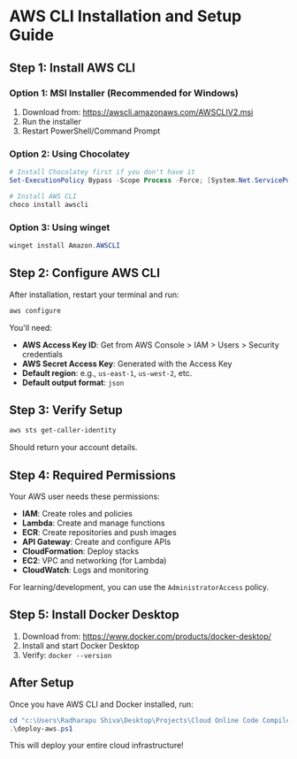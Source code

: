 # AWS CLI Installation and Setup Guide

## Step 1: Install AWS CLI

### Option 1: MSI Installer (Recommended for Windows)
1. Download from: https://awscli.amazonaws.com/AWSCLIV2.msi
2. Run the installer
3. Restart PowerShell/Command Prompt

### Option 2: Using Chocolatey
```powershell
# Install Chocolatey first if you don't have it
Set-ExecutionPolicy Bypass -Scope Process -Force; [System.Net.ServicePointManager]::SecurityProtocol = [System.Net.ServicePointManager]::SecurityProtocol -bor 3072; iex ((New-Object System.Net.WebClient).DownloadString('https://community.chocolatey.org/install.ps1'))

# Install AWS CLI
choco install awscli
```

### Option 3: Using winget
```powershell
winget install Amazon.AWSCLI
```

## Step 2: Configure AWS CLI

After installation, restart your terminal and run:

```powershell
aws configure
```

You'll need:
- **AWS Access Key ID**: Get from AWS Console > IAM > Users > Security credentials
- **AWS Secret Access Key**: Generated with the Access Key
- **Default region**: e.g., `us-east-1`, `us-west-2`, etc.
- **Default output format**: `json`

## Step 3: Verify Setup

```powershell
aws sts get-caller-identity
```

Should return your account details.

## Step 4: Required Permissions

Your AWS user needs these permissions:
- **IAM**: Create roles and policies
- **Lambda**: Create and manage functions
- **ECR**: Create repositories and push images
- **API Gateway**: Create and configure APIs
- **CloudFormation**: Deploy stacks
- **EC2**: VPC and networking (for Lambda)
- **CloudWatch**: Logs and monitoring

For learning/development, you can use the `AdministratorAccess` policy.

## Step 5: Install Docker Desktop

1. Download from: https://www.docker.com/products/docker-desktop/
2. Install and start Docker Desktop
3. Verify: `docker --version`

## After Setup

Once you have AWS CLI and Docker installed, run:

```powershell
cd "c:\Users\Radharapu Shiva\Desktop\Projects\Cloud Online Code Compiler\project"
.\deploy-aws.ps1
```

This will deploy your entire cloud infrastructure!
